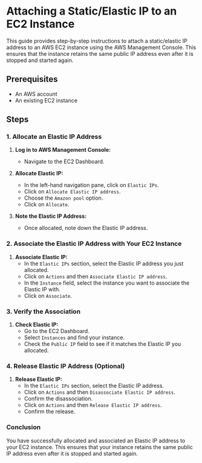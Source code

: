 # Attaching a Static/Elastic IP to an EC2 Instance

This guide provides step-by-step instructions to attach a static/elastic IP address to an AWS EC2 instance using the AWS Management Console. This ensures that the instance retains the same public IP address even after it is stopped and started again.

## Prerequisites

- An AWS account
- An existing EC2 instance

## Steps

### 1. Allocate an Elastic IP Address

1. **Log in to AWS Management Console:**
   - Navigate to the EC2 Dashboard.

2. **Allocate Elastic IP:**
   - In the left-hand navigation pane, click on `Elastic IPs`.
   - Click on `Allocate Elastic IP address`.
   - Choose the `Amazon pool` option.
   - Click on `Allocate`.

3. **Note the Elastic IP Address:**
   - Once allocated, note down the Elastic IP address.

### 2. Associate the Elastic IP Address with Your EC2 Instance

1. **Associate Elastic IP:**
   - In the `Elastic IPs` section, select the Elastic IP address you just allocated.
   - Click on `Actions` and then `Associate Elastic IP address`.
   - In the `Instance` field, select the instance you want to associate the Elastic IP with.
   - Click on `Associate`.

### 3. Verify the Association

1. **Check Elastic IP:**
   - Go to the EC2 Dashboard.
   - Select `Instances` and find your instance.
   - Check the `Public IP` field to see if it matches the Elastic IP you allocated.

### 4. Release Elastic IP Address (Optional)

1. **Release Elastic IP:**
   - In the `Elastic IPs` section, select the Elastic IP address.
   - Click on `Actions` and then `Disassociate Elastic IP address`.
   - Confirm the disassociation.
   - Click on `Actions` and then `Release Elastic IP address`.
   - Confirm the release.

### Conclusion

You have successfully allocated and associated an Elastic IP address to your EC2 instance. This ensures that your instance retains the same public IP address even after it is stopped and started again.

